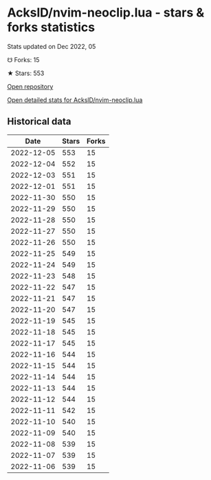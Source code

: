 # AckslD/nvim-neoclip.lua - stars & forks statistics

Stats updated on Dec 2022, 05

☋ Forks: 15

★ Stars: 553

[Open repository](https://github.com/AckslD/nvim-neoclip.lua)

[Open detailed stats for AckslD/nvim-neoclip.lua](https://reviewgithub.com/rep/AckslD/nvim-neoclip.lua)

## Historical data
| Date | Stars | Forks |
|------|-------|-------|
| 2022-12-05 | 553 | 15 | 
| 2022-12-04 | 552 | 15 | 
| 2022-12-03 | 551 | 15 | 
| 2022-12-01 | 551 | 15 | 
| 2022-11-30 | 550 | 15 | 
| 2022-11-29 | 550 | 15 | 
| 2022-11-28 | 550 | 15 | 
| 2022-11-27 | 550 | 15 | 
| 2022-11-26 | 550 | 15 | 
| 2022-11-25 | 549 | 15 | 
| 2022-11-24 | 549 | 15 | 
| 2022-11-23 | 548 | 15 | 
| 2022-11-22 | 547 | 15 | 
| 2022-11-21 | 547 | 15 | 
| 2022-11-20 | 547 | 15 | 
| 2022-11-19 | 545 | 15 | 
| 2022-11-18 | 545 | 15 | 
| 2022-11-17 | 545 | 15 | 
| 2022-11-16 | 544 | 15 | 
| 2022-11-15 | 544 | 15 | 
| 2022-11-14 | 544 | 15 | 
| 2022-11-13 | 544 | 15 | 
| 2022-11-12 | 544 | 15 | 
| 2022-11-11 | 542 | 15 | 
| 2022-11-10 | 540 | 15 | 
| 2022-11-09 | 540 | 15 | 
| 2022-11-08 | 539 | 15 | 
| 2022-11-07 | 539 | 15 | 
| 2022-11-06 | 539 | 15 | 

